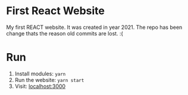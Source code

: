 # First React Website

My first REACT website. It was created in year 2021. The repo has been change thats the reason old commits are lost. :(

# Run
1. Install modules: `yarn`
2. Run the website: `yarn start`
3. Visit: [localhost:3000](http://127.0.0.1:3000)

